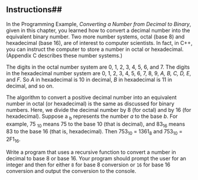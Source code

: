 ## Instructions##

In the Programming Example, *Converting a Number from Decimal to Binary*, given in this chapter, you learned how to convert a decimal number into the equivalent binary number. Two more number systems, octal (base 8) and hexadecimal (base 16), are of interest to computer scientists. In fact, in C++, you can instruct the computer to store a number in octal or hexadecimal. (Appendix C describes these number systems.) 

The digits in the octal number system are 0, 1, 2, 3, 4, 5, 6, and 7. The digits in the hexadecimal number system are 0, 1, 2, 3, 4, 5, 6, 7, 8, 9, *A, B, C, D, E*, and *F*. So *A* in hexadecimal is 10 in decimal, *B* in hexadecimal is 11 in decimal, and so on. 

The algorithm to convert a positive decimal number into an equivalent number in octal (or hexadecimal) is the same as discussed for binary numbers. Here, we divide the decimal number by 8 (for octal) and by 16 (for hexadecimal). Suppose a <sub>b</sub> represents the number *a* to the base *b*. For example, 75 <sub>10</sub> means 75 to the base 10  (that is decimal), and 83<sub>16</sub> means 83 to the base 16 (that is, hexadecimal). Then 753<sub>10</sub> = 1361<sub>8</sub> and 753<sub>10</sub> = 2F1<sub>16</sub>. 

Write a program that uses a recursive function to convert a number in decimal to base 8 or base 16. Your program should prompt the user for an integer and then for either `8` for base 8 conversion or `16` for base 16 conversion and output the conversion to the console. 


